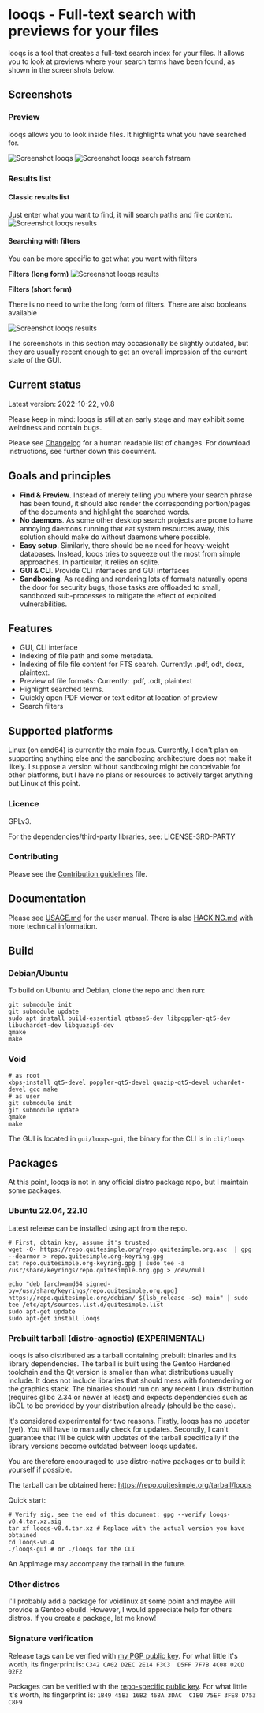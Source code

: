 # looqs - Full-text search with previews for your files
looqs is a tool that creates a full-text search index for your files. It allows you to look at previews where your search terms have been found, as shown in the screenshots below.

## Screenshots
### Preview
looqs allows you to look inside files. It highlights what you have searched for.

![Screenshot looqs](https://garage.quitesimple.org/assets/looqs/orwell.png)
![Screenshot looqs search fstream](https://garage.quitesimple.org/assets/looqs/fstream_write.png)

### Results list
#### Classic results list
Just enter what you want to find, it will search paths and file content.
![Screenshot looqs results](https://garage.quitesimple.org/assets/looqs/looqs_diary.png)

#### Searching with filters
You can be more specific to get what you want with filters

**Filters (long form)**
![Screenshot looqs results](https://garage.quitesimple.org/assets/looqs/opearting_systems_looqs.png)

**Filters (short form)**

There is no need to write the long form of filters. There are also booleans available

![Screenshot looqs results](https://garage.quitesimple.org/assets/looqs/looqs_beatles_marley.png)

The screenshots in this section may occasionally be slightly outdated, but they are usually recent enough to get an overall impression of the current state of the GUI.

## Current status
Latest version: 2022-10-22, v0.8

Please keep in mind: looqs is still at an early stage and may exhibit some weirdness and contain bugs.

Please see [Changelog](CHANGELOG.md) for a human readable list of changes. For download instructions, see
further down this document.


## Goals and principles
 * **Find & Preview**. Instead of merely telling you where your search phrase has been found, it should also render the corresponding portion/pages of the documents and highlight the searched words.
 * **No daemons**. As some other desktop search projects are prone to have annoying daemons running that eat system resources away, this solution should make do without daemons where possible.
 * **Easy setup**. Similarly, there should be no need for heavy-weight databases. Instead, looqs tries to squeeze out the most from simple approaches. In particular, it relies on sqlite.
 * **GUI & CLI**. Provide CLI interfaces and GUI interfaces
 * **Sandboxing**. As reading and rendering lots of formats naturally opens the door for security bugs, those tasks are offloaded to small, sandboxed sub-processes to mitigate the effect of exploited vulnerabilities.


## Features
- GUI, CLI interface
- Indexing of file path and some metadata.
- Indexing of file file content for FTS search. Currently: .pdf, odt, docx, plaintext.
- Preview of file formats: Currently: .pdf, .odt, plaintext
- Highlight searched terms.
- Quickly open PDF viewer or text editor at location of preview
- Search filters

## Supported platforms
Linux (on amd64) is currently the main focus. Currently, I don't plan on supporting anything else and the sandboxing architecture does not make it likely. I suppose a version without sandboxing might be conceivable for other platforms, but I have no plans or resources to actively target anything but Linux at this point.

### Licence
GPLv3.

For the dependencies/third-party libraries, see: LICENSE-3RD-PARTY

### Contributing
Please see the [Contribution guidelines](CONTRIBUTING.md) file.

## Documentation
Please see [USAGE.md](USAGE.md) for the user manual. There is also [HACKING.md](HACKING.md) with more technical information.


## Build

### Debian/Ubuntu

To build on Ubuntu and Debian, clone the repo and then run:
```
git submodule init
git submodule update
sudo apt install build-essential qtbase5-dev libpoppler-qt5-dev libuchardet-dev libquazip5-dev
qmake
make
```

### Void
```
# as root
xbps-install qt5-devel poppler-qt5-devel quazip-qt5-devel uchardet-devel gcc make
# as user
git submodule init
git submodule update
qmake
make
```

The GUI is located in `gui/looqs-gui`, the binary for the CLI is in `cli/looqs`

## Packages
At this point, looqs is not in any official distro package repo, but I maintain some packages.

### Ubuntu 22.04, 22.10
Latest release can be installed using apt from the repo.
```
# First, obtain key, assume it's trusted.
wget -O- https://repo.quitesimple.org/repo.quitesimple.org.asc  | gpg --dearmor > repo.quitesimple.org-keyring.gpg
cat repo.quitesimple.org-keyring.gpg | sudo tee -a /usr/share/keyrings/repo.quitesimple.org.gpg > /dev/null

echo "deb [arch=amd64 signed-by=/usr/share/keyrings/repo.quitesimple.org.gpg] https://repo.quitesimple.org/debian/ $(lsb_release -sc) main" | sudo tee /etc/apt/sources.list.d/quitesimple.list
sudo apt-get update
sudo apt-get install looqs
```

### Prebuilt tarball (distro-agnostic) (EXPERIMENTAL)
looqs is also distributed as a tarball containing prebuilt binaries and its library dependencies. The tarball is
built using the Gentoo Hardened toolchain and the Qt version is smaller than what distributions usually
include. It does not include libraries that should mess with fontrendering or the graphics stack. The binaries should run on any recent Linux distribution (requires glibc 2.34 or newer at least) and expects
dependencies such as libGL to be provided by your distribution already (should be the case).

It's considered experimental for two reasons. Firstly, looqs has no updater (yet). You will have to manually check for updates. Secondly, I can't guarantee that I'll be quick with updates of the tarball specifically if the library versions become outdated between looqs updates.

You are therefore encouraged to use distro-native packages or to build it yourself if possible.

The tarball can be obtained here: https://repo.quitesimple.org/tarball/looqs

Quick start:

```
# Verify sig, see the end of this document: gpg --verify looqs-v0.4.tar.xz.sig
tar xf looqs-v0.4.tar.xz # Replace with the actual version you have obtained
cd looqs-v0.4
./looqs-gui # or ./looqs for the CLI
```

An AppImage may accompany the tarball in the future.


### Other distros
I'll probably add a package for voidlinux at some point and maybe will provide a Gentoo ebuild. However, I would appreciate help for others distros. If you create a package, let me know!


### Signature verification
Release tags can be verified with  [my PGP public key](https://quitesimple.org/share/pubkey). For what little it's worth, its fingerprint is: `C342 CA02 D2EC 2E14 F3C3  D5FF 7F7B 4C08 02CD 02F2`

Packages can be verified with the [repo-specific public key](https://repo.quitesimple.org/repo.quitesimple.org.asc). For what little it's worth, its fingerprint is: `1B49 45B3 16B2 468A 3DAC  C1E0 75EF 3FE8 D753 C8F9`
